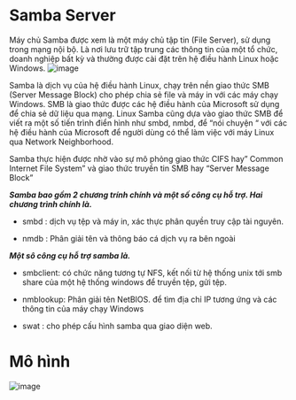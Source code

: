 # Samba Server

Máy chủ Samba được xem là một máy chủ tập tin (File Server), sử dụng trong mạng nội bộ. Là nơi lưu trữ tập trung các thông tin của một tổ chức, doanh nghiệp bất kỳ và thường được cài đặt trên hệ điều hành Linux hoặc Windows.
![image](https://user-images.githubusercontent.com/111721629/194019980-e2dc8fc9-3d6c-490e-a868-106a5d26f045.png)

Samba là dịch vụ của hệ điều hành Linux, chạy trên nền giao thức SMB (Server Message Block) cho phép chia sẻ file và máy in với các máy chạy Windows. SMB là giao thức được các hệ điều hành của Microsoft sử dụng để chia sẻ dữ liệu qua mạng. Linux Samba cũng dựa vào giao thức SMB để viết ra một số tiến trình điển hình như smbd, nmbd, để “nói chuyện “ với các hệ điều hành của Microsoft để người dùng có thể làm việc với máy Linux qua Network Neighborhood.

Samba thực hiện được nhờ vào sự mô phỏng giao thức CIFS hay” Common Internet File System” và giao thức truyền tin SMB hay “Server Message Block”

**_Samba bao gồm 2 chương trính chính và một số công cụ hỗ trợ. Hai chương trình chính là._**

- smbd : dịch vụ tệp và máy in, xác thực phân quyền truy cập tài nguyên.

- nmdb : Phân giải tên và thông báo cá dịch vụ ra bên ngoài

**_Một sô công cụ hỗ trợ samba là._**

- smbclient: có chức năng tương tự NFS, kết nối từ hệ thống unix tới smb share của một hệ thống windows để truyền tệp, gửi tệp.

 - nmblookup: Phân giải tên NetBIOS. để tìm địa chỉ IP tương ứng và các thông tin của máy chạy Windows

- swat : cho phép cấu hình samba qua giao diện web.


# Mô hình
![image](https://user-images.githubusercontent.com/111721629/194019867-f27d8b26-5c3c-4ca0-95a6-1c12c1253f67.png)






